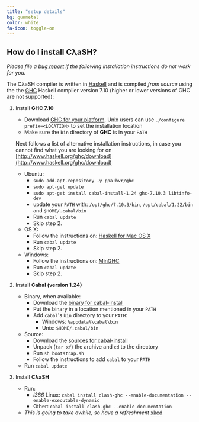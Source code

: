 ```yaml
---
title: "setup details"
bg: gunmetal
color: white
fa-icon: toggle-on
---
```


## How do I install CλaSH?

_Please file a [bug report](https://github.com/clash-lang/clash-lang.github.io/issues) if the following installation instructions do not work for you._

The CλaSH compiler is written in [Haskell](http://haskell.org) and is compiled _from source_ using the the [GHC](http://haskell.org/ghc) Haskell compiler version 7.10 (higher or lower versions of GHC are not supported):

1. Install __GHC 7.10__

    - Download [GHC for your platform](https://www.haskell.org/ghc/download_ghc_7_10_3).
      Unix users can use `./configure prefix=<LOCATION>` to set the installation location
    - Make sure the `bin` directory of __GHC__ is in your `PATH`

    Next follows a list of alternative installation instructions, in case you cannot find what you are looking for on [http://www.haskell.org/ghc/download](http://www.haskell.org/ghc/download)

    - Ubuntu:
       - `sudo add-apt-repository -y ppa:hvr/ghc`
       - `sudo apt-get update`
       - `sudo apt-get install cabal-install-1.24 ghc-7.10.3 libtinfo-dev`
       - update your `PATH` with: `/opt/ghc/7.10.3/bin`, `/opt/cabal/1.22/bin` and `$HOME/.cabal/bin`
       - Run `cabal update`
       - Skip step 2.
    - OS X:
       - Follow the instructions on: [Haskell for Mac OS X](https://ghcformacosx.github.io/)
       - Run `cabal update`
       - Skip step 2.
    - Windows:
       - Follow the instructions on: [MinGHC](https://github.com/fpco/minghc#using-the-legacy-installer)
       - Run `cabal update`
       - Skip step 2.

2. Install __Cabal (version 1.24)__

    - Binary, when available:
        - Download the [binary for cabal-install](http://www.haskell.org/cabal/download.html)
        - Put the binary in a location mentioned in your `PATH`
        - Add `cabal`'s `bin` directory to your `PATH`:
            - Windows: `%appdata%\cabal\bin`
            - Unix: `$HOME/.cabal/bin`
    - Source:
        - Download the [sources for cabal-install](http://www.haskell.org/cabal/download.html)
        - Unpack (`tar xf`) the archive and `cd` to the directory
        - Run `sh bootstrap.sh`
        - Follow the instructions to add `cabal` to your `PATH`
    - Run `cabal update`

3. Install __CλaSH__
    - Run:
        - _i386_ Linux: `cabal install clash-ghc --enable-documentation --enable-executable-dynamic` 
        - Other: `cabal install clash-ghc --enable-documentation`
    - _This is going to take awhile, so have a refreshment_ [xkcd](https://xkcd.com/303/)
